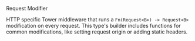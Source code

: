 Request Modifier

HTTP specific Tower middleware that runs a `Fn(Request<B>) -> Request<B>`
modification on every request. This type's builder includes functions for common
modifications, like setting request origin or adding static headers.